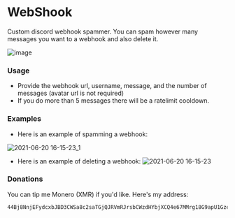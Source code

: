 # WebShook
 Custom discord webhook spammer. You can spam however many messages you want to a webhook and also delete it.
 
![image](https://user-images.githubusercontent.com/77923481/122798225-55b44a80-d28e-11eb-8a51-980b9b1a63e3.png)

### Usage
- Provide the webhook url, username, message, and the number of messages (avatar url is not required)
- If you do more than 5 messages there will be a ratelimit cooldown.

### Examples
- Here is an example of spamming a webhook:

![2021-06-20 16-15-23_1](https://user-images.githubusercontent.com/77923481/122687224-4f1cc900-d1e3-11eb-9498-c769f4864fb2.gif)

- Here is an example of deleting a webhook:
![2021-06-20 16-15-23](https://user-images.githubusercontent.com/77923481/122687246-6b206a80-d1e3-11eb-9217-f939f9fddd13.gif)


### Donations
You can tip me Monero (XMR) if you'd like.
Here's my address:
```
44Bj8NnjEFydcxbJBD3CWSa8c2saTGjQJRVmRJrsbCWzdHYbjXCQ4e67MMrg18G9apU1Gze9T7mKggJJPt8mcRcf6Csvn11
```
